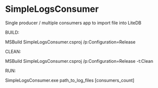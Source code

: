 # SimpleLogsConsumer
Single producer / multiple consumers app to import file into LiteDB

BUILD:

MSBuild SimpleLogsConsumer.csproj /p:Configuration=Release

CLEAN:

MSBuild SimpleLogsConsumer.csproj /p:Configuration=Release -t:Clean

RUN:

SimpleLogsConsumer.exe path_to_log_files [consumers_count]

